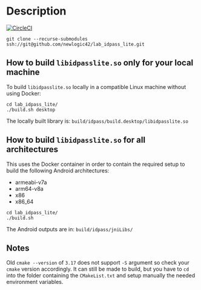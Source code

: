 # Description

[![CircleCI](https://circleci.com/gh/newlogic42/lab_idpass_lite.svg?style=svg&circle-token=6df7dc471defbfdbb041013e6683f20dabccd8bb)](https://circleci.com/gh/newlogic42/lab_idpass_lite)

```
git clone --recurse-submodules ssh://git@github.com/newlogic42/lab_idpass_lite.git
```

## How to build `libidpasslite.so` only for your local machine

To build `libidpasslite.so` locally in a compatible Linux machine without 
using Docker:

```
cd lab_idpass_lite/
./build.sh desktop
```

The locally built library is: `build/idpass/build.desktop/libidpasslite.so`

## How to build `libidpasslite.so` for all architectures

This uses the Docker container in order to contain the required setup to build
the following Android architectures:

- armeabi-v7a
- arm64-v8a
- x86
- x86_64

```
cd lab_idpass_lite/
./build.sh
```

The Android outputs are in: `build/idpass/jniLibs/`

## Notes

Old `cmake --version` of `3.17` does not support `-S` argument so check your
`cmake` version accordingly. It can still be made to build, but you have to `cd` 
into the folder containing the `CMakeList.txt` and setup manually the needed
environment variables.
